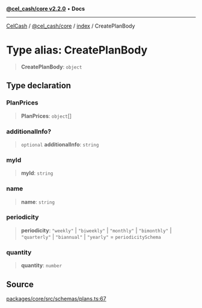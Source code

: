 [**@cel_cash/core v2.2.0**](../../README.md) • **Docs**

***

[CelCash](../../../../packages.md) / [@cel\_cash/core](../../README.md) / [index](../README.md) / CreatePlanBody

# Type alias: CreatePlanBody

> **CreatePlanBody**: `object`

## Type declaration

### PlanPrices

> **PlanPrices**: `object`[]

### additionalInfo?

> `optional` **additionalInfo**: `string`

### myId

> **myId**: `string`

### name

> **name**: `string`

### periodicity

> **periodicity**: `"weekly"` \| `"biweekly"` \| `"monthly"` \| `"bimonthly"` \| `"quarterly"` \| `"biannual"` \| `"yearly"` = `periodicitySchema`

### quantity

> **quantity**: `number`

## Source

[packages/core/src/schemas/plans.ts:67](https://github.com/Pyxlab/celcash/blob/f7cdc752c29f8a0dcef033e212602412d2050afc/packages/core/src/schemas/plans.ts#L67)
